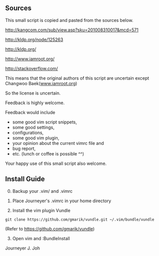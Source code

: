 ## Sources

This small script is copied and pasted from the sources below.

http://kangcom.com/sub/view.asp?sku=201008310017&mcd=571

http://kldp.org/node/125263

http://kldp.org/

http://www.iamroot.org/

http://stackoverflow.com/

This means that the original authors of this script are uncertain except Changwoo Baek(www.iamroot.org)

So the license is uncertain.

Feedback is highly welcome.

Feedback would include 
- some good vim script snippets, 
- some good settings, 
- configurations, 
- some good vim plugin,
- your opinion about the current vimrc file and 
- bug report, 
- etc. (lunch or coffee is possible ^^)

Your happy use of this small script also welcome.


## Install Guide

0. Backup your .vim/ and .vimrc

1. Place Journeyer's .vimrc in your home directory

2. Install the vim plugin Vundle
```
git clone https://github.com/gmarik/vundle.git ~/.vim/bundle/vundle
```
(Refer to https://github.com/gmarik/vundle)

3. Open vim and :BundleInstall


Journeyer J. Joh

